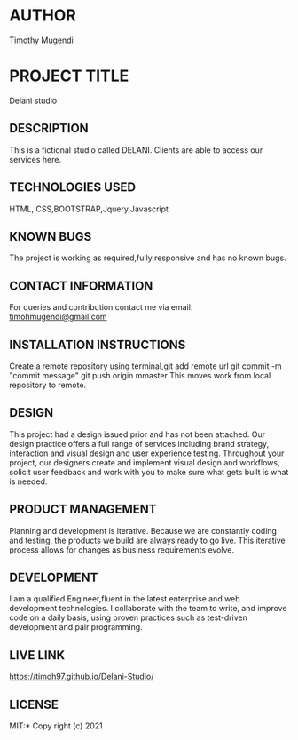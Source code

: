 # AUTHOR
Timothy Mugendi
# PROJECT TITLE
Delani studio
## DESCRIPTION
This is a fictional studio called DELANI. Clients are able to access our services here.
## TECHNOLOGIES USED
HTML, CSS,BOOTSTRAP,Jquery,Javascript
## KNOWN BUGS
The project is working as required,fully responsive and has no known bugs.
## CONTACT INFORMATION
For queries and contribution contact me via email: timohmugendi@gmail.com
## INSTALLATION INSTRUCTIONS
Create a remote repository using terminal,git add remote url git commit -m "commit message" git push origin mmaster This moves work from local repository to remote.
## DESIGN
This project had a design issued prior and has not been attached.
Our design practice offers a full range of services including brand strategy, interaction and visual design and user experience testing.
Throughout your project, our designers create and implement visual design and workflows, solicit user feedback and work with you to make sure what gets built is what is needed.
## PRODUCT MANAGEMENT
Planning and development is iterative. Because we are constantly coding and testing, the products we build are always ready to go live. 
This iterative process allows for changes as business requirements evolve.
## DEVELOPMENT
I am a qualified Engineer,fluent in the latest enterprise and web development technologies.
I collaborate with the team to write, and improve code on a daily basis, using proven practices such as test-driven development and pair programming.
## LIVE LINK
https://timoh97.github.io/Delani-Studio/
## LICENSE
MIT:* Copy right (c) 2021
